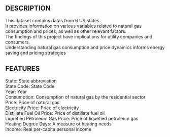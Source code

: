## DESCRIPTION

This dataset contains datas from 6 US states.<br>
It provides information on various variables related to natural gas consumption and prices, as well as other relevant factors.<br>
The findings of this project have implications for utility companies and consumers.<br>
Understanding natural gas consumption and price dynamics informs energy saving and pricing strategies

## FEATURES

State: State abbreviation<br>
State Code: State Code<br>
Year: Year<br>
Consumption: Consumption of natural gas by the residential sector<br>
Price: Price of natural gas<br>
Electricity Price: Price of electricity<br>
Distillate Fuel Oil Price: Price of distillate fuel oil<br>
Liquefied Petroleum Gas Price: Price of liquefied petroleum gas<br>
Heating Degree Days: A measure of heating needs<br>
Income: Real per-capita personal income
